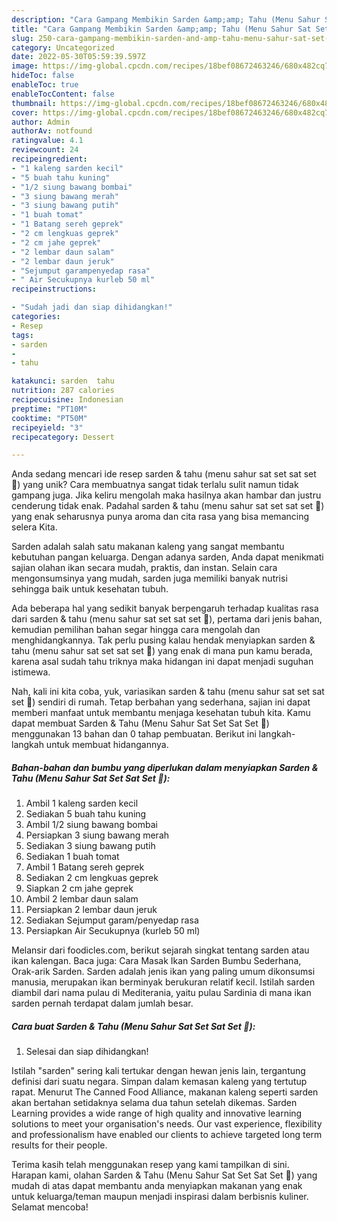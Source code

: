 ```yaml
---
description: "Cara Gampang Membikin Sarden &amp;amp; Tahu (Menu Sahur Sat Set Sat Set 🤣) yang Enak"
title: "Cara Gampang Membikin Sarden &amp;amp; Tahu (Menu Sahur Sat Set Sat Set 🤣) yang Enak"
slug: 250-cara-gampang-membikin-sarden-and-amp-tahu-menu-sahur-sat-set-sat-set-yang-enak
category: Uncategorized
date: 2022-05-30T05:59:39.597Z
image: https://img-global.cpcdn.com/recipes/18bef08672463246/680x482cq70/sarden-tahu-menu-sahur-sat-set-sat-set-foto-resep-utama.jpg
hideToc: false
enableToc: true
enableTocContent: false
thumbnail: https://img-global.cpcdn.com/recipes/18bef08672463246/680x482cq70/sarden-tahu-menu-sahur-sat-set-sat-set-foto-resep-utama.jpg
cover: https://img-global.cpcdn.com/recipes/18bef08672463246/680x482cq70/sarden-tahu-menu-sahur-sat-set-sat-set-foto-resep-utama.jpg
author: Admin
authorAv: notfound
ratingvalue: 4.1
reviewcount: 24
recipeingredient:
- "1 kaleng sarden kecil"
- "5 buah tahu kuning"
- "1/2 siung bawang bombai"
- "3 siung bawang merah"
- "3 siung bawang putih"
- "1 buah tomat"
- "1 Batang sereh geprek"
- "2 cm lengkuas geprek"
- "2 cm jahe geprek"
- "2 lembar daun salam"
- "2 lembar daun jeruk"
- "Sejumput garampenyedap rasa"
- " Air Secukupnya kurleb 50 ml"
recipeinstructions:

- "Sudah jadi dan siap dihidangkan!"
categories:
- Resep
tags:
- sarden
- 
- tahu

katakunci: sarden  tahu 
nutrition: 287 calories
recipecuisine: Indonesian
preptime: "PT10M"
cooktime: "PT50M"
recipeyield: "3"
recipecategory: Dessert

---
```





Anda sedang mencari ide resep sarden &amp; tahu (menu sahur sat set sat set 🤣) yang unik? Cara membuatnya sangat tidak terlalu sulit namun tidak gampang juga. Jika keliru mengolah maka hasilnya akan hambar dan justru cenderung tidak enak. Padahal sarden &amp; tahu (menu sahur sat set sat set 🤣) yang enak seharusnya punya aroma dan cita rasa yang bisa memancing selera Kita.





Sarden adalah salah satu makanan kaleng yang sangat membantu kebutuhan pangan keluarga. Dengan adanya sarden, Anda dapat menikmati sajian olahan ikan secara mudah, praktis, dan instan. Selain cara mengonsumsinya yang mudah, sarden juga memiliki banyak nutrisi sehingga baik untuk kesehatan tubuh.

Ada beberapa hal yang sedikit banyak berpengaruh terhadap kualitas rasa dari sarden &amp; tahu (menu sahur sat set sat set 🤣), pertama dari jenis bahan, kemudian pemilihan bahan segar hingga cara mengolah dan menghidangkannya. Tak perlu pusing kalau hendak menyiapkan sarden &amp; tahu (menu sahur sat set sat set 🤣) yang enak di mana pun kamu berada, karena asal sudah tahu triknya maka hidangan ini dapat menjadi suguhan istimewa.






Nah, kali ini kita coba, yuk, variasikan sarden &amp; tahu (menu sahur sat set sat set 🤣) sendiri di rumah. Tetap berbahan yang sederhana, sajian ini dapat memberi manfaat untuk membantu menjaga kesehatan tubuh kita. Kamu dapat membuat Sarden &amp; Tahu (Menu Sahur Sat Set Sat Set 🤣) menggunakan 13 bahan dan 0 tahap pembuatan. Berikut ini langkah-langkah untuk membuat hidangannya.

<!--inarticleads1-->

##### Bahan-bahan dan bumbu yang diperlukan dalam menyiapkan Sarden &amp; Tahu (Menu Sahur Sat Set Sat Set 🤣):

1. Ambil 1 kaleng sarden kecil
1. Sediakan 5 buah tahu kuning
1. Ambil 1/2 siung bawang bombai
1. Persiapkan 3 siung bawang merah
1. Sediakan 3 siung bawang putih
1. Sediakan 1 buah tomat
1. Ambil 1 Batang sereh geprek
1. Sediakan 2 cm lengkuas geprek
1. Siapkan 2 cm jahe geprek
1. Ambil 2 lembar daun salam
1. Persiapkan 2 lembar daun jeruk
1. Sediakan Sejumput garam/penyedap rasa
1. Persiapkan  Air Secukupnya (kurleb 50 ml)


Melansir dari foodicles.com, berikut sejarah singkat tentang sarden atau ikan kalengan. Baca juga: Cara Masak Ikan Sarden Bumbu Sederhana, Orak-arik Sarden. Sarden adalah jenis ikan yang paling umum dikonsumsi manusia, merupakan ikan berminyak berukuran relatif kecil. Istilah sarden diambil dari nama pulau di Mediterania, yaitu pulau Sardinia di mana ikan sarden pernah terdapat dalam jumlah besar. 

<!--inarticleads2-->

##### Cara buat Sarden &amp; Tahu (Menu Sahur Sat Set Sat Set 🤣):


1. Selesai dan siap dihidangkan!

Istilah &#34;sarden&#34; sering kali tertukar dengan hewan jenis lain, tergantung definisi dari suatu negara. Simpan dalam kemasan kaleng yang tertutup rapat. Menurut The Canned Food Alliance, makanan kaleng seperti sarden akan bertahan setidaknya selama dua tahun setelah dikemas. Sarden Learning provides a wide range of high quality and innovative learning solutions to meet your organisation&#39;s needs. Our vast experience, flexibility and professionalism have enabled our clients to achieve targeted long term results for their people. 

Terima kasih telah menggunakan resep yang kami tampilkan di sini. Harapan kami, olahan Sarden &amp; Tahu (Menu Sahur Sat Set Sat Set 🤣) yang mudah di atas dapat membantu anda menyiapkan makanan yang enak untuk keluarga/teman maupun menjadi inspirasi dalam berbisnis kuliner. Selamat mencoba!

